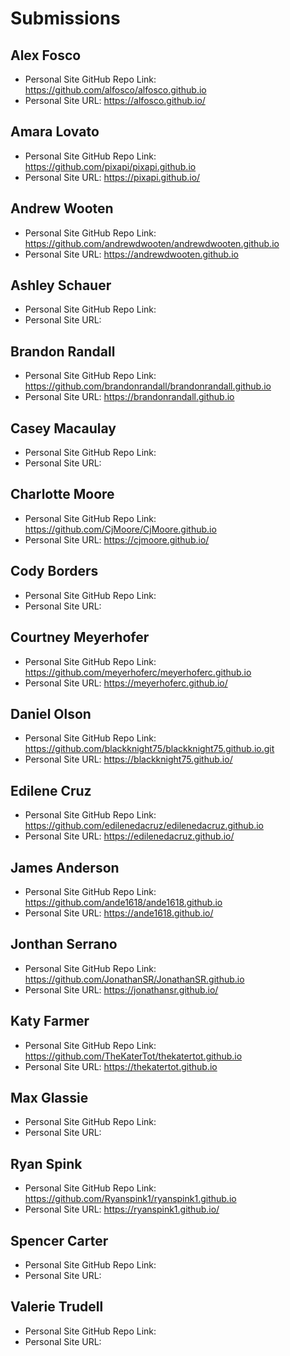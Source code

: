 # Submissions

## Alex Fosco

* Personal Site GitHub Repo Link: https://github.com/alfosco/alfosco.github.io
* Personal Site URL: https://alfosco.github.io/

## Amara Lovato

* Personal Site GitHub Repo Link: https://github.com/pixapi/pixapi.github.io
* Personal Site URL: https://pixapi.github.io/

## Andrew Wooten

* Personal Site GitHub Repo Link: https://github.com/andrewdwooten/andrewdwooten.github.io
* Personal Site URL: https://andrewdwooten.github.io

## Ashley Schauer

* Personal Site GitHub Repo Link:
* Personal Site URL:

## Brandon Randall

* Personal Site GitHub Repo Link: https://github.com/brandonrandall/brandonrandall.github.io
* Personal Site URL: https://brandonrandall.github.io

## Casey Macaulay

* Personal Site GitHub Repo Link:
* Personal Site URL:

## Charlotte Moore

* Personal Site GitHub Repo Link: https://github.com/CjMoore/CjMoore.github.io
* Personal Site URL: https://cjmoore.github.io/

## Cody Borders

* Personal Site GitHub Repo Link:
* Personal Site URL:

## Courtney Meyerhofer

* Personal Site GitHub Repo Link: https://github.com/meyerhoferc/meyerhoferc.github.io
* Personal Site URL: https://meyerhoferc.github.io/

## Daniel Olson

* Personal Site GitHub Repo Link: https://github.com/blackknight75/blackknight75.github.io.git
* Personal Site URL: https://blackknight75.github.io/

## Edilene Cruz

* Personal Site GitHub Repo Link: https://github.com/edilenedacruz/edilenedacruz.github.io
* Personal Site URL: https://edilenedacruz.github.io/

## James Anderson

* Personal Site GitHub Repo Link: https://github.com/ande1618/ande1618.github.io
* Personal Site URL: https://ande1618.github.io/

## Jonthan Serrano

* Personal Site GitHub Repo Link: https://github.com/JonathanSR/JonathanSR.github.io
* Personal Site URL: https://jonathansr.github.io/

## Katy Farmer

* Personal Site GitHub Repo Link: https://github.com/TheKaterTot/thekatertot.github.io
* Personal Site URL: https://thekatertot.github.io

## Max Glassie

* Personal Site GitHub Repo Link:
* Personal Site URL:

## Ryan Spink

* Personal Site GitHub Repo Link: https://github.com/Ryanspink1/ryanspink1.github.io
* Personal Site URL: https://ryanspink1.github.io/

## Spencer Carter

* Personal Site GitHub Repo Link:
* Personal Site URL:

## Valerie Trudell

* Personal Site GitHub Repo Link:
* Personal Site URL:
